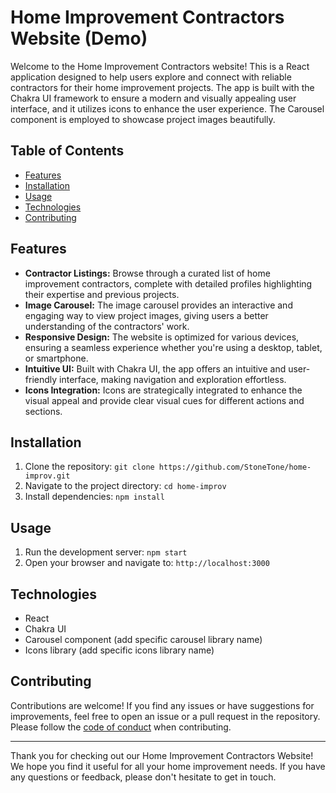 # Home Improvement Contractors Website (Demo)

Welcome to the Home Improvement Contractors website! This is a React application designed to help users explore and connect with reliable contractors for their home improvement projects. The app is built with the Chakra UI framework to ensure a modern and visually appealing user interface, and it utilizes icons to enhance the user experience. The Carousel component is employed to showcase project images beautifully.

## Table of Contents

- [Features](#features)
- [Installation](#installation)
- [Usage](#usage)
- [Technologies](#technologies)
- [Contributing](#contributing)

## Features

- **Contractor Listings:** Browse through a curated list of home improvement contractors, complete with detailed profiles highlighting their expertise and previous projects.
- **Image Carousel:** The image carousel provides an interactive and engaging way to view project images, giving users a better understanding of the contractors' work.
- **Responsive Design:** The website is optimized for various devices, ensuring a seamless experience whether you're using a desktop, tablet, or smartphone.
- **Intuitive UI:** Built with Chakra UI, the app offers an intuitive and user-friendly interface, making navigation and exploration effortless.
- **Icons Integration:** Icons are strategically integrated to enhance the visual appeal and provide clear visual cues for different actions and sections.

## Installation

1. Clone the repository: `git clone https://github.com/StoneTone/home-improv.git`
2. Navigate to the project directory: `cd home-improv`
3. Install dependencies: `npm install`

## Usage

1. Run the development server: `npm start`
2. Open your browser and navigate to: `http://localhost:3000`

## Technologies

- React
- Chakra UI
- Carousel component (add specific carousel library name)
- Icons library (add specific icons library name)


## Contributing

Contributions are welcome! If you find any issues or have suggestions for improvements, feel free to open an issue or a pull request in the repository. Please follow the [code of conduct](/CODE_OF_CONDUCT.md) when contributing.


---

Thank you for checking out our Home Improvement Contractors Website! We hope you find it useful for all your home improvement needs. If you have any questions or feedback, please don't hesitate to get in touch.

